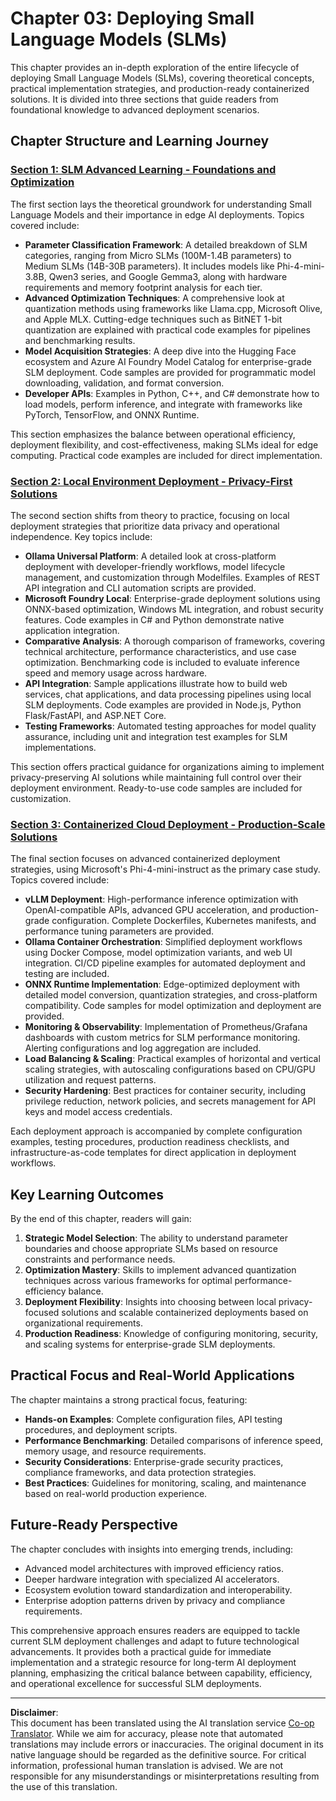 <!--
CO_OP_TRANSLATOR_METADATA:
{
  "original_hash": "6cf75ae5b01949656a3ad41425c7ffe4",
  "translation_date": "2025-09-19T01:21:34+00:00",
  "source_file": "Module03/README.md",
  "language_code": "en"
}
-->
# Chapter 03: Deploying Small Language Models (SLMs)

This chapter provides an in-depth exploration of the entire lifecycle of deploying Small Language Models (SLMs), covering theoretical concepts, practical implementation strategies, and production-ready containerized solutions. It is divided into three sections that guide readers from foundational knowledge to advanced deployment scenarios.

## Chapter Structure and Learning Journey

### **[Section 1: SLM Advanced Learning - Foundations and Optimization](./01.SLMAdvancedLearning.md)**
The first section lays the theoretical groundwork for understanding Small Language Models and their importance in edge AI deployments. Topics covered include:

- **Parameter Classification Framework**: A detailed breakdown of SLM categories, ranging from Micro SLMs (100M-1.4B parameters) to Medium SLMs (14B-30B parameters). It includes models like Phi-4-mini-3.8B, Qwen3 series, and Google Gemma3, along with hardware requirements and memory footprint analysis for each tier.
- **Advanced Optimization Techniques**: A comprehensive look at quantization methods using frameworks like Llama.cpp, Microsoft Olive, and Apple MLX. Cutting-edge techniques such as BitNET 1-bit quantization are explained with practical code examples for pipelines and benchmarking results.
- **Model Acquisition Strategies**: A deep dive into the Hugging Face ecosystem and Azure AI Foundry Model Catalog for enterprise-grade SLM deployment. Code samples are provided for programmatic model downloading, validation, and format conversion.
- **Developer APIs**: Examples in Python, C++, and C# demonstrate how to load models, perform inference, and integrate with frameworks like PyTorch, TensorFlow, and ONNX Runtime.

This section emphasizes the balance between operational efficiency, deployment flexibility, and cost-effectiveness, making SLMs ideal for edge computing. Practical code examples are included for direct implementation.

### **[Section 2: Local Environment Deployment - Privacy-First Solutions](./02.DeployingSLMinLocalEnv.md)**
The second section shifts from theory to practice, focusing on local deployment strategies that prioritize data privacy and operational independence. Key topics include:

- **Ollama Universal Platform**: A detailed look at cross-platform deployment with developer-friendly workflows, model lifecycle management, and customization through Modelfiles. Examples of REST API integration and CLI automation scripts are provided.
- **Microsoft Foundry Local**: Enterprise-grade deployment solutions using ONNX-based optimization, Windows ML integration, and robust security features. Code examples in C# and Python demonstrate native application integration.
- **Comparative Analysis**: A thorough comparison of frameworks, covering technical architecture, performance characteristics, and use case optimization. Benchmarking code is included to evaluate inference speed and memory usage across hardware.
- **API Integration**: Sample applications illustrate how to build web services, chat applications, and data processing pipelines using local SLM deployments. Code examples are provided in Node.js, Python Flask/FastAPI, and ASP.NET Core.
- **Testing Frameworks**: Automated testing approaches for model quality assurance, including unit and integration test examples for SLM implementations.

This section offers practical guidance for organizations aiming to implement privacy-preserving AI solutions while maintaining full control over their deployment environment. Ready-to-use code samples are included for customization.

### **[Section 3: Containerized Cloud Deployment - Production-Scale Solutions](./03.DeployingSLMinCloud.md)**
The final section focuses on advanced containerized deployment strategies, using Microsoft's Phi-4-mini-instruct as the primary case study. Topics covered include:

- **vLLM Deployment**: High-performance inference optimization with OpenAI-compatible APIs, advanced GPU acceleration, and production-grade configuration. Complete Dockerfiles, Kubernetes manifests, and performance tuning parameters are provided.
- **Ollama Container Orchestration**: Simplified deployment workflows using Docker Compose, model optimization variants, and web UI integration. CI/CD pipeline examples for automated deployment and testing are included.
- **ONNX Runtime Implementation**: Edge-optimized deployment with detailed model conversion, quantization strategies, and cross-platform compatibility. Code samples for model optimization and deployment are provided.
- **Monitoring & Observability**: Implementation of Prometheus/Grafana dashboards with custom metrics for SLM performance monitoring. Alerting configurations and log aggregation are included.
- **Load Balancing & Scaling**: Practical examples of horizontal and vertical scaling strategies, with autoscaling configurations based on CPU/GPU utilization and request patterns.
- **Security Hardening**: Best practices for container security, including privilege reduction, network policies, and secrets management for API keys and model access credentials.

Each deployment approach is accompanied by complete configuration examples, testing procedures, production readiness checklists, and infrastructure-as-code templates for direct application in deployment workflows.

## Key Learning Outcomes

By the end of this chapter, readers will gain:

1. **Strategic Model Selection**: The ability to understand parameter boundaries and choose appropriate SLMs based on resource constraints and performance needs.
2. **Optimization Mastery**: Skills to implement advanced quantization techniques across various frameworks for optimal performance-efficiency balance.
3. **Deployment Flexibility**: Insights into choosing between local privacy-focused solutions and scalable containerized deployments based on organizational requirements.
4. **Production Readiness**: Knowledge of configuring monitoring, security, and scaling systems for enterprise-grade SLM deployments.

## Practical Focus and Real-World Applications

The chapter maintains a strong practical focus, featuring:

- **Hands-on Examples**: Complete configuration files, API testing procedures, and deployment scripts.
- **Performance Benchmarking**: Detailed comparisons of inference speed, memory usage, and resource requirements.
- **Security Considerations**: Enterprise-grade security practices, compliance frameworks, and data protection strategies.
- **Best Practices**: Guidelines for monitoring, scaling, and maintenance based on real-world production experience.

## Future-Ready Perspective

The chapter concludes with insights into emerging trends, including:

- Advanced model architectures with improved efficiency ratios.
- Deeper hardware integration with specialized AI accelerators.
- Ecosystem evolution toward standardization and interoperability.
- Enterprise adoption patterns driven by privacy and compliance requirements.

This comprehensive approach ensures readers are equipped to tackle current SLM deployment challenges and adapt to future technological advancements. It provides both a practical guide for immediate implementation and a strategic resource for long-term AI deployment planning, emphasizing the critical balance between capability, efficiency, and operational excellence for successful SLM deployments.

---

**Disclaimer**:  
This document has been translated using the AI translation service [Co-op Translator](https://github.com/Azure/co-op-translator). While we aim for accuracy, please note that automated translations may include errors or inaccuracies. The original document in its native language should be regarded as the definitive source. For critical information, professional human translation is advised. We are not responsible for any misunderstandings or misinterpretations resulting from the use of this translation.